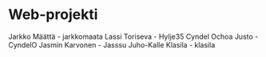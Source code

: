 # Web-projekti

Jarkko Määttä - jarkkomaata
Lassi Toriseva - Hylje35
Cyndel Ochoa Justo - CyndelO
Jasmin Karvonen - Jasssu
Juho-Kalle Klasila - klasila

